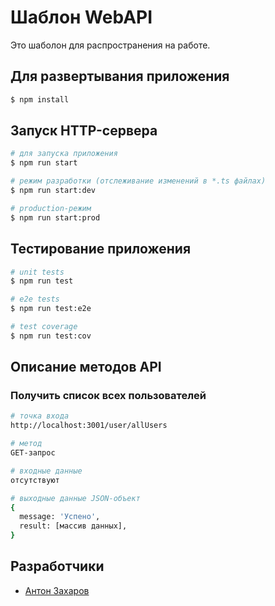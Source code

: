 # Шаблон WebAPI

Это шаболон для распространения на работе.

## Для развертывания приложения

```bash
$ npm install
```

## Запуск HTTP-сервера

```bash
# для запуска приложения
$ npm run start

# режим разработки (отслеживание изменений в *.ts файлах)
$ npm run start:dev

# production-режим
$ npm run start:prod
```

## Тестирование приложения

```bash
# unit tests
$ npm run test

# e2e tests
$ npm run test:e2e

# test coverage
$ npm run test:cov
```

## Описание методов API

### Получить список всех пользователей
```bash
# точка входа
http://localhost:3001/user/allUsers

# метод
GET-запрос

# входные данные
отсутствуют

# выходные данные JSON-объект
{
  message: 'Успено',
  result: [массив данных],
}
```

## Разработчики
- [Антон Захаров](http://znode.ru)
